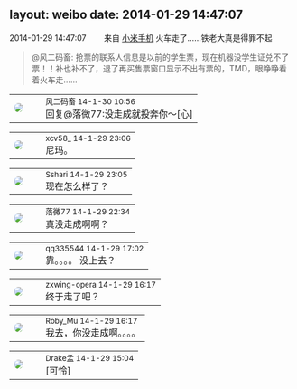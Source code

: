 layout: weibo
date: 2014-01-29 14:47:07
---
<meta name="referrer" content="no-referrer" />

2014-01-29 14:47:07  &nbsp;&nbsp;&nbsp;&nbsp;&nbsp;&nbsp; 来自 <a href="http://app.weibo.com/t/feed/22zMnn" rel="nofollow">小米手机</a>
火车走了……铁老大真是得罪不起
>  @风二码畜: 抢票的联系人信息是以前的学生票，现在机器没学生证兑不了票！！补也补不了，退了再买售票窗口显示不出有票的，TMD，眼睁睁看着火车走…… ​​​

<table style="width: 100%;">
  <tr>
    <td style="width: 40px;"><img style="border-radius:50%" src="https://tva3.sinaimg.cn/crop.0.0.639.639.50/6d2a6003jw8f3idy69w2gj20hs0hrt9g.jpg?KID=imgbed,tva&Expires=1624465145&ssig=SSVYGkGXHV"></td>
    <td colspan="2"><small>风二码畜 14-1-30 10:56</small><br/>回复@落微77:没走成就投奔你～[心]</td>
  </tr>
</table>

<table style="width: 100%;">
  <tr>
    <td style="width: 40px;"><img style="border-radius:50%" src="https://tva3.sinaimg.cn/crop.0.0.1242.1242.50/801f7e9ajw8f3peekcgoqj20yi0yidg9.jpg?KID=imgbed,tva&Expires=1624465145&ssig=ACZoDE0cNh"></td>
    <td colspan="2"><small>xcv58_ 14-1-29 23:06</small><br/>尼玛。</td>
  </tr>
</table>

<table style="width: 100%;">
  <tr>
    <td style="width: 40px;"><img style="border-radius:50%" src="https://tva1.sinaimg.cn/crop.0.0.180.180.50/633fe75ejw1e8qgp5bmzyj2050050aa8.jpg?KID=imgbed,tva&Expires=1624465145&ssig=pykEi7dtka"></td>
    <td colspan="2"><small>Sshari 14-1-29 23:05</small><br/>现在怎么样了？</td>
  </tr>
</table>

<table style="width: 100%;">
  <tr>
    <td style="width: 40px;"><img style="border-radius:50%" src="https://tvax4.sinaimg.cn/crop.0.0.750.750.50/633ca6dely8feogmo0w8ej20ku0kuwgt.jpg?KID=imgbed,tva&Expires=1624465145&ssig=VBpLqG4KdO"></td>
    <td colspan="2"><small>落微77 14-1-29 22:34</small><br/>真没走成啊啊？</td>
  </tr>
</table>

<table style="width: 100%;">
  <tr>
    <td style="width: 40px;"><img style="border-radius:50%" src="https://tva4.sinaimg.cn/crop.0.0.180.180.50/7d25944djw1e8qgp5bmzyj2050050aa8.jpg?KID=imgbed,tva&Expires=1624465145&ssig=cm15cvV5G1"></td>
    <td colspan="2"><small>qq335544 14-1-29 17:02</small><br/>靠。。。。 没上去？</td>
  </tr>
</table>

<table style="width: 100%;">
  <tr>
    <td style="width: 40px;"><img style="border-radius:50%" src="https://tva4.sinaimg.cn/crop.0.0.180.180.50/735b8c72jw1e8qgp5bmzyj2050050aa8.jpg?KID=imgbed,tva&Expires=1624465145&ssig=p2ssm6O99X"></td>
    <td colspan="2"><small>zxwing-opera 14-1-29 16:17</small><br/>终于走了吧？</td>
  </tr>
</table>

<table style="width: 100%;">
  <tr>
    <td style="width: 40px;"><img style="border-radius:50%" src="https://tva2.sinaimg.cn/crop.0.0.180.180.50/81fd9f09jw1e8qgp5bmzyj2050050aa8.jpg?KID=imgbed,tva&Expires=1624465145&ssig=RR8iTI1Y5k"></td>
    <td colspan="2"><small>Roby_Mu 14-1-29 16:17</small><br/>我去，你没走成啊。。。。</td>
  </tr>
</table>

<table style="width: 100%;">
  <tr>
    <td style="width: 40px;"><img style="border-radius:50%" src="https://tva2.sinaimg.cn/crop.52.55.553.553.50/483c94a3jw1eblo5ch8jxj20j60pnjwq.jpg?KID=imgbed,tva&Expires=1624465145&ssig=7s7iR4G65V"></td>
    <td colspan="2"><small>Drake孟 14-1-29 15:04</small><br/>[可怜]</td>
  </tr>
</table>
